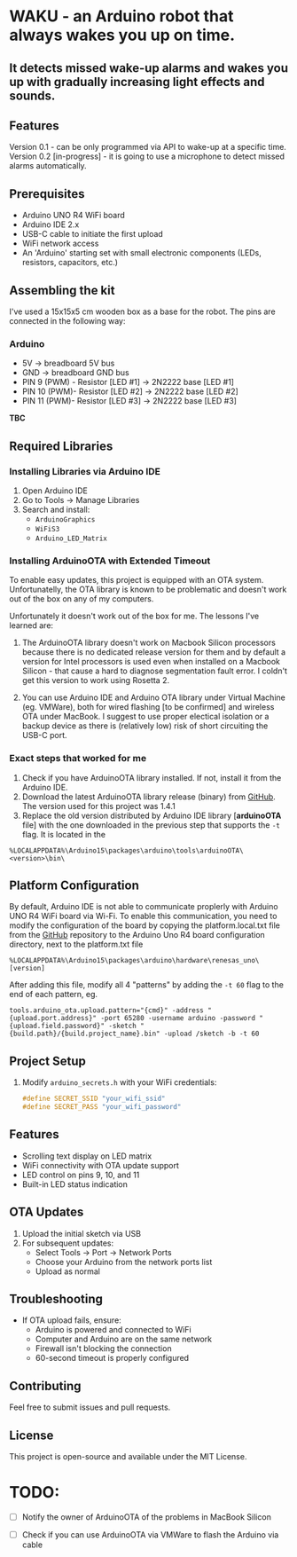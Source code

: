 # WAKU - an Arduino robot that always wakes you up on time. 
## It detects missed wake-up alarms and wakes you up with gradually increasing light effects and sounds. 

## Features
Version 0.1 - can be only programmed via API to wake-up at a specific time.
Version 0.2 [in-progress] - it is going to use a microphone to detect missed alarms automatically.

## Prerequisites

- Arduino UNO R4 WiFi board
- Arduino IDE 2.x
- USB-C cable to initiate the first upload
- WiFi network access
- An 'Arduino' starting set with small electronic components (LEDs, resistors, capacitors, etc.)

## Assembling the kit
I've used a 15x15x5 cm wooden box as a base for the robot. The pins are connected in the following way:

### Arduino

* 5V -> breadboard 5V bus
* GND -> breadboard GND bus
* PIN 9 (PWM) - Resistor [LED #1] -> 2N2222 base [LED #1]
* PIN 10 (PWM)- Resistor [LED #2] -> 2N2222 base [LED #2]
* PIN 11 (PWM)- Resistor [LED #3] -> 2N2222 base [LED #3]

**TBC**

## Required Libraries

### Installing Libraries via Arduino IDE
1. Open Arduino IDE
2. Go to Tools → Manage Libraries
3. Search and install:
   - `ArduinoGraphics`
   - `WiFiS3`
   - `Arduino_LED_Matrix`

### Installing ArduinoOTA with Extended Timeout
To enable easy updates, this project is equipped with an OTA system. Unfortunatelly, the OTA library is known to be problematic and doesn't work out of the box on any of my computers. 

Unfortunately it doesn't work out of the box for me. The lessons I've learned are:
1. The ArduinoOTA library doesn't work on Macbook Silicon processors because there is no dedicated release version for them and by default a version for Intel processors is used even when installed on a Macbook Silicon - that cause a hard to diagnose segmentation fault error. I coldn't get this version to work using Rosetta 2. 

2. You can use Arduino IDE and Arduino OTA library under Virtual Machine (eg. VMWare), both for wired flashing [to be confirmed] and wireless OTA under MacBook. I suggest to use proper electical isolation or a backup device as there is (relatively low) risk of short circuiting the USB-C port.

### Exact steps that worked for me

1. Check if you have ArduinoOTA library installed. If not, install it from the Arduino IDE. 
2. Download the latest ArduinoOTA library release (binary) from [GitHub](https://github.com/arduino/arduinoOTA/releases). The version used for this project was 1.4.1
3. Replace the old version distributed by Arduino IDE library [**arduinoOTA** file] with the one downloaded in the previous step that supports the `-t` flag. It is located in the 
```
%LOCALAPPDATA%\Arduino15\packages\arduino\tools\arduinoOTA\<version>\bin\
```


## Platform Configuration

By default, Arduino IDE is not able to communicate proplerly with Arduino UNO R4 WiFi board via Wi-Fi. To enable this communication, you need to modify the configuration of the board by copying the platform.local.txt file from the [GitHub](https://github.com/JAndrassy/ArduinoOTA/tree/master/extras/renesas) repository to the Arduino Uno R4 board configuration directory, next to the platform.txt file 
```
%LOCALAPPDATA%\Arduino15\packages\arduino\hardware\renesas_uno\[version]
```

After adding this file, modify all 4 "patterns" by adding the `-t 60` flag to the end of each pattern, eg. 
```
tools.arduino_ota.upload.pattern="{cmd}" -address "{upload.port.address}" -port 65280 -username arduino -password "{upload.field.password}" -sketch "{build.path}/{build.project_name}.bin" -upload /sketch -b -t 60
```


## Project Setup

1. Modify `arduino_secrets.h` with your WiFi credentials:
   ```cpp
   #define SECRET_SSID "your_wifi_ssid"
   #define SECRET_PASS "your_wifi_password"
   ```

## Features

- Scrolling text display on LED matrix
- WiFi connectivity with OTA update support
- LED control on pins 9, 10, and 11
- Built-in LED status indication

## OTA Updates

1. Upload the initial sketch via USB
2. For subsequent updates:
   - Select Tools → Port → Network Ports
   - Choose your Arduino from the network ports list
   - Upload as normal

## Troubleshooting

- If OTA upload fails, ensure:
  - Arduino is powered and connected to WiFi
  - Computer and Arduino are on the same network
  - Firewall isn't blocking the connection
  - 60-second timeout is properly configured


## Contributing

Feel free to submit issues and pull requests.

## License

This project is open-source and available under the MIT License.

# TODO:
- [ ] Notify the owner of ArduinoOTA of the problems in MacBook Silicon
- [ ] Check if you can use ArduinoOTA via VMWare to flash the Arduino via cable


